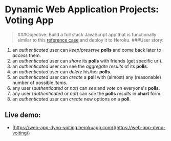 Dynamic Web Application Projects: Voting App
===
> ###Objective: 
Build a full stack JavaScript app
that is functionally similar to
this [reference case](https://fcc-voting-arthow4n.herokuapp.com)
and
deploy it to Heroku.
> ###User story:
  1. an _authenticated_ user can
  _keep_/_preserve_ **polls** and
  come back later to _access_ them.
  2. an _authenticated_ user can
  _share_ its **polls** with friends
  (get specific url).
  3. an _authenticated_ user can
  see the _aggregate results_ of its **polls**.
  4. an _authenticated_ user can
  _delete_ his/her **polls**.
  5. an _authenticated_ user can
  _create_ a **poll**
  with (almost) any (reasonable) number of possible _items_.
  6. any user (_authenticated_ or _not_) can
  _see_ and _vote_ on everyone's **polls**.
  7. any user (_authenticated_ or _not_) can
  _see_ the **polls** _results_ in **chart** form.
  8. an _authenticated_ user can
  _create_ new options on a **poll**.

Live demo:
---
  * [https://web-app-dyno-voiting.herokuapp.com/](https://web-app-dyno-voiting/)